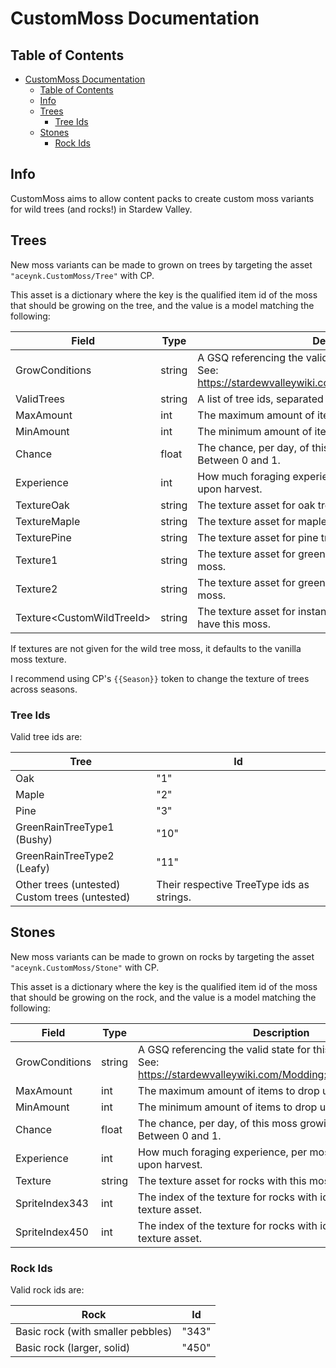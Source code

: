 # CustomMoss Documentation

## Table of Contents

<!-- TOC -->
* [CustomMoss Documentation](#custommoss-documentation)
  * [Table of Contents](#table-of-contents)
  * [Info](#info)
  * [Trees](#trees)
    * [Tree Ids](#tree-ids)
  * [Stones](#stones)
    * [Rock Ids](#rock-ids)
<!-- TOC -->

## Info

CustomMoss aims to allow content packs to create custom moss variants for wild trees (and rocks!) in Stardew Valley.

## Trees

New moss variants can be made to grown on trees by targeting the asset ``"aceynk.CustomMoss/Tree"`` with CP.

This asset is a dictionary where the key is the qualified item id of the moss that should be growing on the tree,
and the value is a model matching the following:

| Field                      | Type   | Description                                                                                                                    |
|----------------------------|--------|--------------------------------------------------------------------------------------------------------------------------------|
| GrowConditions             | string | A GSQ referencing the valid state for this moss to grow in.<br/>See: https://stardewvalleywiki.com/Modding:Game_state_queries. |
| ValidTrees                 | string | A list of tree ids, separated with commas. See [Tree Ids](#tree-ids).                                                          |
| MaxAmount                  | int    | The maximum amount of items to drop upon harvest.                                                                              |
| MinAmount                  | int    | The minimum amount of items to drop upon harvest.                                                                              |
| Chance                     | float  | The chance, per day, of this moss growing on a tree. Between 0 and 1.                                                          |
| Experience                 | int    | How much foraging experience, per moss item, to award upon harvest.                                                            |
| TextureOak                 | string | The texture asset for oak trees that have this moss.                                                                           |
| TextureMaple               | string | The texture asset for maple trees that have this moss.                                                                         |
| TexturePine                | string | The texture asset for pine trees that have this moss.                                                                          |
| Texture1                   | string | The texture asset for green rain type 1 trees that have this moss.                                                             |
| Texture2                   | string | The texture asset for green rain type 2 trees that have this moss.                                                             |
| Texture\<CustomWildTreeId> | string | The texture asset for instances of the custom wild tree that have this moss.                                                   |

If textures are not given for the wild tree moss, it defaults to the vanilla moss texture.

I recommend using CP's ``{{Season}}`` token to change the texture of trees across seasons.

### Tree Ids

Valid tree ids are:

| Tree                                               | Id                                        |
|----------------------------------------------------|-------------------------------------------|
| Oak                                                | "1"                                       |
| Maple                                              | "2"                                       |
| Pine                                               | "3"                                       |
| GreenRainTreeType1 (Bushy)                         | "10"                                      |
| GreenRainTreeType2 (Leafy)                         | "11"                                      |
| Other trees (untested)<br/>Custom trees (untested) | Their respective TreeType ids as strings. |


## Stones

New moss variants can be made to grown on rocks by targeting the asset ``"aceynk.CustomMoss/Stone"`` with CP.

This asset is a dictionary where the key is the qualified item id of the moss that should be growing on the rock,
and the value is a model matching the following:

| Field          | Type   | Description                                                                                                                    |
|----------------|--------|--------------------------------------------------------------------------------------------------------------------------------|
| GrowConditions | string | A GSQ referencing the valid state for this moss to grow in.<br/>See: https://stardewvalleywiki.com/Modding:Game_state_queries. |
| MaxAmount      | int    | The maximum amount of items to drop upon harvest.                                                                              |
| MinAmount      | int    | The minimum amount of items to drop upon harvest.                                                                              |
| Chance         | float  | The chance, per day, of this moss growing on a rock. Between 0 and 1.                                                          |
| Experience     | int    | How much foraging experience, per moss item, to award upon harvest.                                                            |
| Texture        | string | The texture asset for rocks with this moss.                                                                                    |
| SpriteIndex343 | int    | The index of the texture for rocks with id 343 in the given texture asset.                                                     |
| SpriteIndex450 | int    | The index of the texture for rocks with id 450 in the given texture asset.                                                     |

### Rock Ids

Valid rock ids are:

| Rock                              | Id    |
|-----------------------------------|-------|
| Basic rock (with smaller pebbles) | "343" |
| Basic rock (larger, solid)        | "450" |